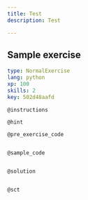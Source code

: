```yaml
---
title: Test
description: Test

---
```

## Sample exercise

```yaml
type: NormalExercise
lang: python
xp: 100
skills: 2
key: 502d48aafd
```


`@instructions`

`@hint`

`@pre_exercise_code`
```{python}

```

`@sample_code`
```{python}

```

`@solution`
```{python}

```

`@sct`
```{python}

```
